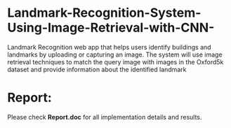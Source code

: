 # Landmark-Recognition-System-Using-Image-Retrieval-with-CNN-
Landmark Recognition web app that helps users identify buildings and landmarks by uploading or capturing an image. The system will use image retrieval techniques to match the query image with images in the Oxford5k dataset and provide information about the identified landmark

# Report:

Please check **Report.doc** for all implementation details and results.
